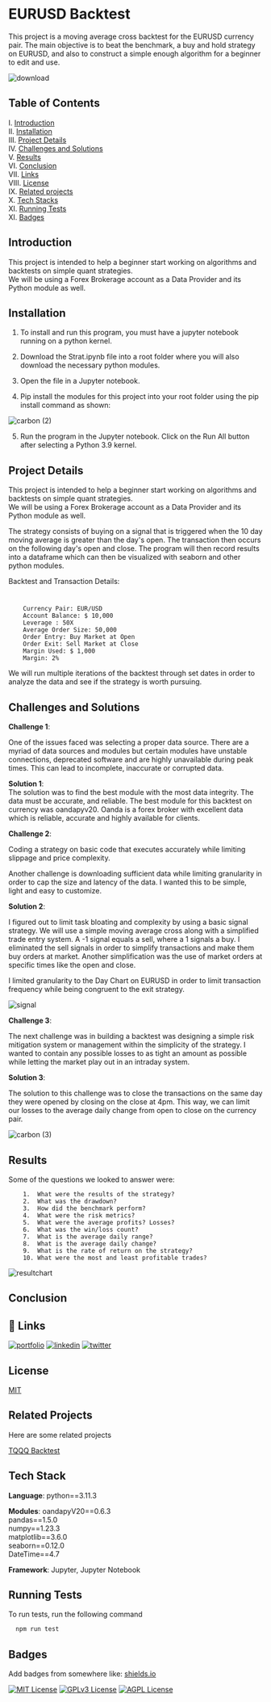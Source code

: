 

# EURUSD Backtest 

This project is a moving average cross backtest for the EURUSD currency pair. The main objective is to beat the benchmark, a buy and hold strategy on EURUSD, and 
also to construct a simple enough algorithm for a beginner to edit and use. 



![download](https://github.com/guzmanwolfrank/Trading/assets/29739578/7f69d82c-c6c6-4888-98f4-bae893de9b33)

## Table of Contents 

I. [Introduction](https://github.com/guzmanwolfrank/Trading/tree/terra/Backtests/EURUSDMavg#introduction) <br />
II. [Installation](https://github.com/guzmanwolfrank/Trading/tree/working/Backtests/EURUSDMavg#installation) <br />
III. [Project Details](https://github.com/guzmanwolfrank/Trading/tree/working/Backtests/EURUSDMavg#project-details)  <br />
IV. [Challenges and Solutions](https://github.com/guzmanwolfrank/Trading/tree/main/Backtests/EURUSDMavg#challenges-and-solutions) <br />
V.  [Results](https://github.com/guzmanwolfrank/Trading/tree/main/Backtests/EURUSDMavg#results) <br />
VI. [Conclusion](https://github.com/guzmanwolfrank/Trading/tree/main/Backtests/EURUSDMavg#conclusion) <br />
VII. [Links](https://github.com/guzmanwolfrank/Trading/tree/main/Backtests/EURUSDMavg#links) <br />
VIII. [License](https://github.com/guzmanwolfrank/Trading/tree/main/Backtests/EURUSDMavg#license) <br />
IX. [Related projects](https://github.com/guzmanwolfrank/Trading/tree/main/Backtests/EURUSDMavg#) <br />
X. [Tech Stacks](https://github.com/guzmanwolfrank/Trading/tree/working/Backtests/EURUSDMavg#tech-stack) <br />
XI. [Running Tests](https://github.com/guzmanwolfrank/Trading/tree/working/Backtests/EURUSDMavg#running-tests)  <br />
XI. [Badges](https://github.com/guzmanwolfrank/Trading/tree/working/Backtests/EURUSDMavg#badges)  <br />


## Introduction 

This project is intended to help a beginner start working on algorithms and backtests on simple quant strategies.  
We will be using a Forex Brokerage account as a Data Provider and its Python module as well. 


## Installation

1. To install and run this program, you must have a jupyter notebook running on a python kernel. <br />

2.  Download the Strat.ipynb file into a root folder where you will also download the necessary python modules. <br />

3.  Open the file in a Jupyter notebook.  <br />

4. Pip install the modules for this 
project into your root folder using the pip install command as shown:

![carbon (2)](https://github.com/guzmanwolfrank/Trading/assets/29739578/f0f09919-20f8-4e3f-8b1c-58deb1e296e2)
<br />


5.  Run the program in the Jupyter notebook.  Click on the Run All button after selecting a Python 3.9 kernel.  <br />


## Project Details

This project is intended to help a beginner start working on algorithms and backtests on simple quant strategies.  
We will be using a Forex Brokerage account as a Data Provider and its Python module as well. 

The strategy consists of buying on a signal that is triggered when the 10 day moving average is greater than the day's open. 
The transaction then occurs on the following day's open and close. 
The program will then record results into a dataframe which can then be visualized with seaborn and other python modules. 


Backtest and Transaction Details: 
#
        Currency Pair: EUR/USD 
        Account Balance: $ 10,000
        Leverage : 50X
        Average Order Size: 50,000
        Order Entry: Buy Market at Open
        Order Exit: Sell Market at Close
        Margin Used: $ 1,000
        Margin: 2%


We will run multiple iterations of the backtest through set dates in order to analyze the data and see if the strategy is worth pursuing. 


## Challenges and Solutions

**Challenge 1**: <br />

One of the issues faced was selecting a proper data source. There are a myriad of data sources and modules but certain modules have unstable connections, deprecated software and are highly unavailable during peak times. 
This can lead to incomplete, inaccurate or corrupted data.  

**Solution 1**: <br />
The solution was to find the best module with the most data integrity.  The data must be accurate, and reliable.  The best module for this backtest on currency was oandapyv20.  Oanda is a forex broker with excellent data which is reliable, accurate and highly available for clients.  



**Challenge 2**:  <br />

Coding a strategy on basic code that executes accurately while limiting slippage and price complexity.   

Another challenge is downloading sufficient data while  limiting granularity in order to cap the size and latency of the data.    I wanted this to be simple, light and easy to customize.  

**Solution 2**:  <br />

I figured out to limit task bloating and complexity by using a basic signal strategy. We will use a simple moving average cross along with a simplified trade entry system. 
A -1 signal equals a sell, where a 1 signals a buy.  I eliminated the sell signals in order to simplify transactions and make them buy orders at market.
Another simplification was the use of market orders at specific times like the open and close.  

I limited granularity to the Day Chart on EURUSD in order to limit transaction frequency while being congruent to the exit strategy.  

![signal](https://github.com/guzmanwolfrank/Trading/assets/29739578/18866b8e-9922-4e50-848c-4d159ec36e28)


**Challenge 3**:  <br />

The next challenge was in building a backtest was designing a simple risk mitigation system or management within the simplicity of the strategy. 
I wanted to contain any possible losses to as tight an amount as possible while letting the market play out in an intraday system. 

**Solution 3**:   <br />

The solution to this challenge was to close the transactions on the same day they were opened by closing on the close at 4pm. 
This way, we can limit our losses to the average daily change from open to close on the currency pair.  

![carbon (3)](https://github.com/guzmanwolfrank/Trading/assets/29739578/564b0718-0035-4391-8aed-f9fd253bb799)


## Results 

Some of the questions we looked to answer were:

        1.  What were the results of the strategy?
        2.  What was the drawdown?
        3.  How did the benchmark perform?
        4.  What were the risk metrics? 
        5.  What were the average profits? Losses?
        6.  What was the win/loss count?
        7.  What is the average daily range? 
        8.  What is the average daily change?
        9.  What is the rate of return on the strategy?
        10. What were the most and least profitable trades? 


![resultchart](https://github.com/guzmanwolfrank/Trading/assets/29739578/24b29768-82bc-4871-99dd-79214b5c7c0a)

## Conclusion 



## 🔗 Links
[![portfolio](https://img.shields.io/badge/my_portfolio-000?style=for-the-badge&logo=ko-fi&logoColor=white)](https://www.wolfrankguzman.com/)
[![linkedin](https://img.shields.io/badge/linkedin-0A66C2?style=for-the-badge&logo=linkedin&logoColor=white)](https://www.linkedin.com/in/wolfrank/)
[![twitter](https://img.shields.io/badge/twitter-1DA1F2?style=for-the-badge&logo=twitter&logoColor=white)](https://twitter.com/wolfranknyc)


## License

[MIT](https://choosealicense.com/licenses/mit/)


## Related Projects

Here are some related projects

[TQQQ Backtest](https://github.com/)


## Tech Stack

**Language**: python==3.11.3
 
**Modules**:
oandapyV20==0.6.3 <br />
pandas==1.5.0 <br />
numpy==1.23.3 <br />
matplotlib==3.6.0 <br />
seaborn==0.12.0 <br />
DateTime==4.7 <br />

**Framework**:  Jupyter, Jupyter Notebook


## Running Tests

To run tests, run the following command

```bash
  npm run test
```


## Badges

Add badges from somewhere like: [shields.io](https://shields.io/)

[![MIT License](https://img.shields.io/badge/License-MIT-green.svg)](https://choosealicense.com/licenses/mit/)
[![GPLv3 License](https://img.shields.io/badge/License-GPL%20v3-yellow.svg)](https://opensource.org/licenses/)
[![AGPL License](https://img.shields.io/badge/license-AGPL-blue.svg)](http://www.gnu.org/licenses/agpl-3.0)


